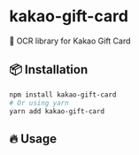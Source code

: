 # kakao-gift-card
🧧 OCR library for Kakao Gift Card

## 📦 Installation

```bash
npm install kakao-gift-card
# Or using yarn
yarn add kakao-gift-card
```

## 🔥 Usage
```typescript
```
